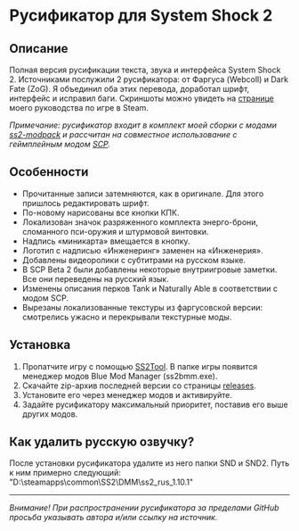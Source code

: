# Русификатор для System Shock 2 

## Описание

Полная версия русификации текста, звука и интерфейса System Shock 2. Источниками послужили 2 русификатора: от Фаргуса (Webcoll) и Dark Fate (ZoG). Я объединил оба этих перевода, доработал шрифт, интерфейс и исправил баги. Скриншоты можно увидеть на [странице](http://steamcommunity.com/sharedfiles/filedetails/?id=716333559) моего руководства по игре в Steam.

*Примечание: русификатор входит в комплект моей сборки с модами [ss2-modpack](https://github.com/BroFox86/ss2-modpack) и рассчитан на совместное использование с геймплейным модом [SCP](https://www.systemshock.org/index.php?topic=7116.0).*

## Особенности

* Прочитанные записи затемняются, как в оригинале. Для этого пришлось редактировать шрифт.
* По-новому нарисованы все кнопки КПК.
* Локализован значок разряженного комплекта энерго-брони, сломанного пси-оружия и штурмовой винтовки.
* Надпись «миникарта» вмещается в кнопку.
* Логотип с надписью «Инженеринг» заменен на «Инженерия».
* Добавлены видеоролики с субтитрами на русском языке.
* В SCP Beta 2 были добавлены некоторые внутриигровые заметки. Все они переведены на русский язык.
* Изменены описания перков Tank и Naturally Able в соответствии с модом SCP.
* Вырезаны локализованные текстуры из фаргусовской версии: смотрелись ужасно и перекрывали текстурные моды.

## Установка 

1. Пропатчите игру с помощью [SS2Tool](https://www.systemshock.org/index.php?topic=4141.0). В папке игры появится менеджер модов Blue Mod Manager (ss2bmm.exe).
3. Скачайте zip-архив последней версии со страницы [releases](https://github.com/BroFox86/ss2-rus/releases).
3. Установите его через менеджер модов и активируйте. 
4. Задайте русификатору максимальный приоритет, поставив его выше других модов.

## Как удалить русскую озвучку?

После установки русификатора удалите из него папки SND и SND2. 
Путь к ним примерно следующий: "D:\steamapps\common\SS2\DMM\ss2_rus_1.10.1\"

__________

*Внимание! При распространении русификатора за пределами GitHub просьба указывать автора и/или ссылку на источник.* 